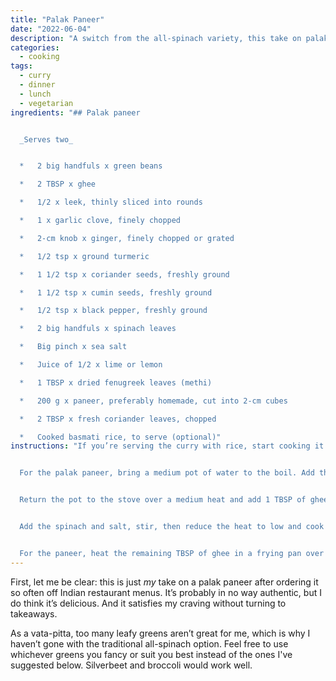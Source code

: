 ```yaml
---
title: "Palak Paneer"
date: "2022-06-04"
description: "A switch from the all-spinach variety, this take on palak paneer will make you put down the takeaway menu."
categories: 
  - cooking
tags: 
  - curry
  - dinner
  - lunch
  - vegetarian
ingredients: "## Palak paneer


  _Serves two_


  *   2 big handfuls x green beans

  *   2 TBSP x ghee

  *   1/2 x leek, thinly sliced into rounds

  *   1 x garlic clove, finely chopped

  *   2-cm knob x ginger, finely chopped or grated

  *   1/2 tsp x ground turmeric

  *   1 1/2 tsp x coriander seeds, freshly ground

  *   1 1/2 tsp x cumin seeds, freshly ground

  *   1/2 tsp x black pepper, freshly ground

  *   2 big handfuls x spinach leaves

  *   Big pinch x sea salt

  *   Juice of 1/2 x lime or lemon

  *   1 TBSP x dried fenugreek leaves (methi)

  *   200 g x paneer, preferably homemade, cut into 2-cm cubes

  *   2 TBSP x fresh coriander leaves, chopped

  *   Cooked basmati rice, to serve (optional)"
instructions: "If you’re serving the curry with rice, start cooking it before making the palak paneer, which doesn’t take long.


  For the palak paneer, bring a medium pot of water to the boil. Add the green beans and simmer until soft. Drain the beans, reserving the water, and set aside.


  Return the pot to the stove over a medium heat and add 1 TBSP of ghee. Sauté the leek, garlic and ginger until soft. Add the spices and continue to cook until the spices are toasted and fragrant without letting them burn. If they start to get too dark, add a bit of the reserved bean water to the pan.


  Add the spinach and salt, stir, then reduce the heat to low and cook for a few minutes until the spinach wilts. Remove from the heat, and add in the cooked beans. Blend with a stick blender or in a food processor until smooth, adding enough reserved bean water until you reach a thick and creamy texture, then stir in the lime or lemon juice and fenugreek leaves. Set aside.


  For the paneer, heat the remaining TBSP of ghee in a frying pan over a medium-high heat. Cook the paneer pieces on all sides until golden, then add to the pan with the green curry sauce. Stir until the paneer pieces are coated in sauce, then serve over rice with a sprinkling of coriander leaves."
---
```


First, let me be clear: this is just _my_ take on a palak paneer after ordering it so often off Indian restaurant menus. It’s probably in no way authentic, but I do think it’s delicious. And it satisfies my craving without turning to takeaways.

As a vata-pitta, too many leafy greens aren’t great for me, which is why I haven’t gone with the traditional all-spinach option. Feel free to use whichever greens you fancy or suit you best instead of the ones I've suggested below. Silverbeet and broccoli would work well.
